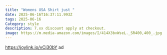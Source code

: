 ```yaml
---
title: "Womens USA Shirt just "
date: 2025-06-16T16:37:11.993Z
tags: 2025-06-16
Category: style
description: 7.xx discount apply at checkout.
image: https://m.media-amazon.com/images/I/414X3bvWseL._SR400,400_.jpg
---
```

https://joylink.io/vCj30bY    ad